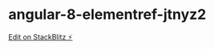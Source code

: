 # angular-8-elementref-jtnyz2

[Edit on StackBlitz ⚡️](https://stackblitz.com/edit/angular-8-elementref-jtnyz2)